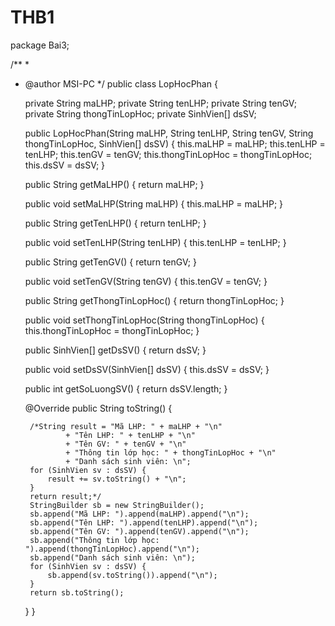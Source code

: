 # THB1
package Bai3;

/**
 *
 * @author MSI-PC
 */
public class LopHocPhan {
 
    private String maLHP;
    private String tenLHP;
    private String tenGV;
    private String thongTinLopHoc;
    private SinhVien[] dsSV;

    public LopHocPhan(String maLHP, String tenLHP, String tenGV, String thongTinLopHoc, SinhVien[] dsSV) {
        this.maLHP = maLHP;
        this.tenLHP = tenLHP;
        this.tenGV = tenGV;
        this.thongTinLopHoc = thongTinLopHoc;
        this.dsSV = dsSV;
    }

    public String getMaLHP() {
        return maLHP;
    }

    public void setMaLHP(String maLHP) {
        this.maLHP = maLHP;
    }

    public String getTenLHP() {
        return tenLHP;
    }

    public void setTenLHP(String tenLHP) {
        this.tenLHP = tenLHP;
    }

    public String getTenGV() {
        return tenGV;
    }

    public void setTenGV(String tenGV) {
        this.tenGV = tenGV;
    }

    public String getThongTinLopHoc() {
        return thongTinLopHoc;
    }

    public void setThongTinLopHoc(String thongTinLopHoc) {
        this.thongTinLopHoc = thongTinLopHoc;
    }


    public SinhVien[] getDsSV() {
        return dsSV;
    }

    public void setDsSV(SinhVien[] dsSV) {
        this.dsSV = dsSV;
    }

    public int getSoLuongSV() {
        return dsSV.length;
    }

    @Override
    public String toString() {

        /*String result = "Mã LHP: " + maLHP + "\n"
                + "Tên LHP: " + tenLHP + "\n"
                + "Tên GV: " + tenGV + "\n"
                + "Thông tin lớp học: " + thongTinLopHoc + "\n"
                + "Danh sách sinh viên: \n";
        for (SinhVien sv : dsSV) {
            result += sv.toString() + "\n";
        }
        return result;*/
        StringBuilder sb = new StringBuilder();
        sb.append("Mã LHP: ").append(maLHP).append("\n");
        sb.append("Tên LHP: ").append(tenLHP).append("\n");
        sb.append("Tên GV: ").append(tenGV).append("\n");
        sb.append("Thông tin lớp học: ").append(thongTinLopHoc).append("\n");
        sb.append("Danh sách sinh viên: \n");
        for (SinhVien sv : dsSV) {
            sb.append(sv.toString()).append("\n");
        }
        return sb.toString();
    }
}
